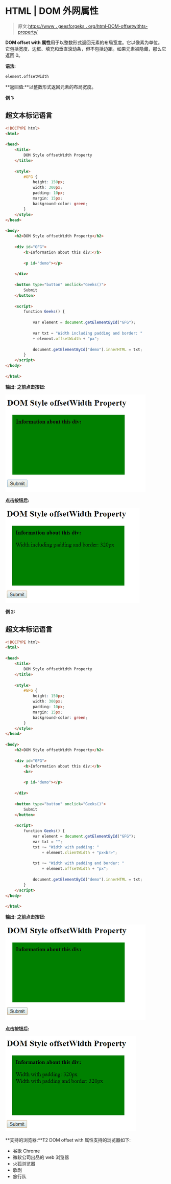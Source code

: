 # HTML | DOM 外网属性

> 原文:[https://www . geesforgeks . org/html-DOM-offsetwithts-property/](https://www.geeksforgeeks.org/html-dom-offsetwidth-property/)

**DOM offset with 属性**用于以整数形式返回元素的布局宽度。它以像素为单位。它包括宽度、边框、填充和垂直滚动条，但不包括边距。如果元素被隐藏，那么它返回 0。

**语法:**

```html
element.offsetWidth
```

**返回值:**以整数形式返回元素的布局宽度。

**例 1:**

## 超文本标记语言

```html
<!DOCTYPE html>
<html>

<head>
    <title>
        DOM Style offsetWidth Property
    </title>

    <style>
        #GFG {
            height: 150px;
            width: 300px;
            padding: 10px;
            margin: 15px;
            background-color: green;
        }
    </style>
</head>

<body>
    <h2>DOM Style offsetWidth Property</h2>

    <div id="GFG">
        <b>Information about this div:</b>

        <p id="demo"></p>

    </div>

    <button type="button" onclick="Geeks()">
        Submit
    </button>

    <script>
        function Geeks() {

            var element = document.getElementById("GFG");

            var txt = "Width including padding and border: "
            + element.offsetWidth + "px";

            document.getElementById("demo").innerHTML = txt;
        }
    </script>
</body>

</html>
```

**输出:**
**之前点击按钮:**

![](img/fa4055954029d3a784623b0e072dd0c8.png)

**点击按钮后:**

![](img/277adaf47374c198797ba13e2a3d348b.png)

**例 2:**

## 超文本标记语言

```html
<!DOCTYPE html>
<html>

<head>
    <title>
        DOM Style offsetWidth Property
    </title>

    <style>
        #GFG {
            height: 150px;
            width: 300px;
            padding: 10px;
            margin: 15px;
            background-color: green;
        }
    </style>
</head>

<body>
    <h2>DOM Style offsetWidth Property</h2>

    <div id="GFG">
        <b>Information about this div:</b>
        <br>

        <p id="demo"></p>

    </div>

    <button type="button" onclick="Geeks()">
        Submit
    </button>

    <script>
        function Geeks() {
            var element = document.getElementById("GFG");
            var txt = "";
            txt += "Width with padding: "
                + element.clientWidth + "px<br>";

            txt += "Width with padding and border: "
                + element.offsetWidth + "px";

            document.getElementById("demo").innerHTML = txt;
        }
    </script>
</body>

</html>   
```

**输出:**
**之前点击按钮:**

![](img/d2abebddf45452ae4b10c2de7e7efd14.png)

**点击按钮后:**

![](img/bb5123fac36fc38aff951ed301b2cfea.png)

**支持的浏览器:**T2 DOM offset with 属性支持的浏览器如下:

*   谷歌 Chrome
*   微软公司出品的 web 浏览器
*   火狐浏览器
*   歌剧
*   旅行队